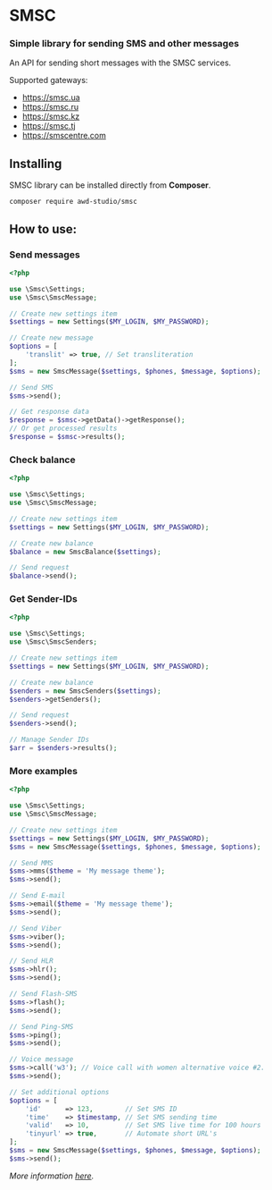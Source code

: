 # SMSC

### Simple library for sending SMS and other messages

An API for sending short messages with the SMSC services.

Supported gateways:

- https://smsc.ua 
- https://smsc.ru 
- https://smsc.kz 
- https://smsc.tj 
- https://smscentre.com


## Installing

SMSC library can be installed directly from **Composer**.

```
composer require awd-studio/smsc
```


## How to use:

### Send messages
```php
<?php

use \Smsc\Settings;
use \Smsc\SmscMessage;

// Create new settings item
$settings = new Settings($MY_LOGIN, $MY_PASSWORD);

// Create new message
$options = [
    'translit' => true, // Set transliteration
];
$sms = new SmscMessage($settings, $phones, $message, $options);

// Send SMS
$sms->send();

// Get response data
$response = $smsc->getData()->getResponse();
// Or get processed results
$response = $smsc->results();
```

### Check balance
```php
<?php

use \Smsc\Settings;
use \Smsc\SmscMessage;

// Create new settings item
$settings = new Settings($MY_LOGIN, $MY_PASSWORD);

// Create new balance
$balance = new SmscBalance($settings);

// Send request
$balance->send();
```

### Get Sender-IDs
```php
<?php

use \Smsc\Settings;
use \Smsc\SmscSenders;

// Create new settings item
$settings = new Settings($MY_LOGIN, $MY_PASSWORD);

// Create new balance
$senders = new SmscSenders($settings);
$senders->getSenders();

// Send request
$senders->send();

// Manage Sender IDs
$arr = $senders->results();
```

### More examples
```php
<?php

use \Smsc\Settings;
use \Smsc\SmscMessage;

// Create new settings item
$settings = new Settings($MY_LOGIN, $MY_PASSWORD);
$sms = new SmscMessage($settings, $phones, $message, $options);

// Send MMS
$sms->mms($theme = 'My message theme');
$sms->send();

// Send E-mail
$sms->email($theme = 'My message theme');
$sms->send();

// Send Viber
$sms->viber();
$sms->send();

// Send HLR
$sms->hlr();
$sms->send();

// Send Flash-SMS
$sms->flash();
$sms->send();

// Send Ping-SMS
$sms->ping();
$sms->send();

// Voice message
$sms->call('w3'); // Voice call with women alternative voice #2.
$sms->send();

// Set additional options
$options = [
    'id'      => 123,        // Set SMS ID
    'time'    => $timestamp, // Set SMS sending time
    'valid'   => 10,         // Set SMS live time for 100 hours
    'tinyurl' => true,       // Automate short URL's
];
$sms = new SmscMessage($settings, $phones, $message, $options);
$sms->send();
```
*More information [here](https://smsc.ua/api/http/send/sms).*

